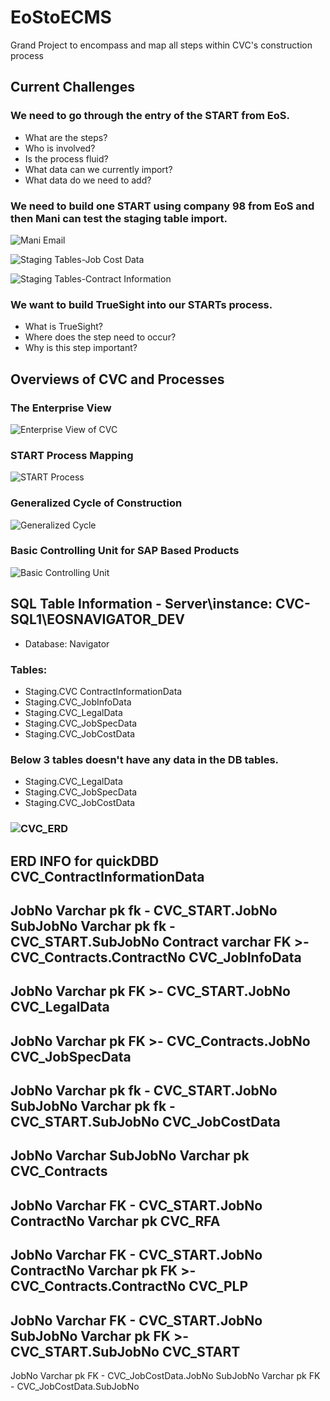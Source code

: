 # EoStoECMS
Grand Project to encompass and map all steps within CVC's construction process

## Current Challenges

### We need to go through the entry of the START from EoS. 
- What are the steps? 
- Who is involved? 
- Is the process fluid? 
- What data can we currently import? 
- What data do we need to add? 

### We need to build one START using company 98 from EoS and then Mani can test the staging table import.

![Mani Email](https://github.com/ScottyMacCVC/EoStoECMS/blob/main/Images/22.06.17-Mani%20Email.png)

![Staging Tables-Job Cost Data](https://github.com/ScottyMacCVC/EoStoECMS/blob/main/Images/22.06.17-Staging%20Tables-Job%20Cost%20Data.png)

![Staging Tables-Contract Information](https://github.com/ScottyMacCVC/EoStoECMS/blob/main/Images/22.06.17-Staging%20Tables-Contract%20Information.png)

### We want to build TrueSight into our STARTs process. 
- What is TrueSight? 
- Where does the step need to occur?
- Why is this step important?

## Overviews of CVC and Processes

### The Enterprise View
![Enterprise View of CVC](https://github.com/ScottyMacCVC/EoStoECMS/blob/main/Images/22.06.17-Enterprise%20View%20of%20CVC.png)

### START Process Mapping
![START Process](https://github.com/ScottyMacCVC/EoStoECMS/blob/main/Images/22.06.17-START%20Process.png)

### Generalized Cycle of Construction
![Generalized Cycle](https://github.com/ScottyMacCVC/EoStoECMS/blob/main/Images/22.06.17-Generalized%20Cycle.png)

### Basic Controlling Unit for SAP Based Products
![Basic Controlling Unit](https://github.com/ScottyMacCVC/EoStoECMS/blob/main/Images/22.06.17-Basic%20Controlling%20Unit.png)


## SQL Table Information -  Server\instance: CVC-SQL1\EOSNAVIGATOR_DEV
- Database: Navigator
### Tables: 
- Staging.CVC ContractInformationData
- Staging.CVC_JobInfoData
- Staging.CVC_LegalData
- Staging.CVC_JobSpecData
- Staging.CVC_JobCostData
### Below 3 tables doesn't have any data in the DB tables.
- Staging.CVC_LegalData
- Staging.CVC_JobSpecData
- Staging.CVC_JobCostData
### ![CVC_ERD](https://github.com/ScottyMacCVC/EoStoECMS/blob/main/Images/22.06.17-CVC%20ERD%20for%20Estimating%20Universe4.png)
ERD INFO for quickDBD
CVC_ContractInformationData
-
JobNo Varchar pk fk - CVC_START.JobNo
SubJobNo Varchar pk fk - CVC_START.SubJobNo
Contract varchar FK >- CVC_Contracts.ContractNo
CVC_JobInfoData
-
JobNo Varchar pk FK >- CVC_START.JobNo
CVC_LegalData
----
JobNo Varchar pk FK >- CVC_Contracts.JobNo
CVC_JobSpecData
----
JobNo Varchar pk fk - CVC_START.JobNo
SubJobNo Varchar pk fk - CVC_START.SubJobNo
CVC_JobCostData
----
JobNo Varchar
SubJobNo Varchar pk
CVC_Contracts
----
JobNo Varchar FK - CVC_START.JobNo
ContractNo Varchar pk
CVC_RFA
----
JobNo Varchar FK - CVC_START.JobNo
ContractNo Varchar pk FK >- CVC_Contracts.ContractNo
CVC_PLP
----
JobNo Varchar FK - CVC_START.JobNo
SubJobNo Varchar pk FK >- CVC_START.SubJobNo
CVC_START
----
JobNo Varchar pk FK - CVC_JobCostData.JobNo
SubJobNo Varchar pk FK - CVC_JobCostData.SubJobNo
